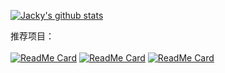 [![Jacky's github stats](https://github-readme-stats.vercel.app/api?username=JackyAndroid&theme=vue&show_icons=true)](https://github.com/anuraghazra/github-readme-stats)

推荐项目：
<br />
<br />
[![ReadMe Card](https://github-readme-stats.vercel.app/api/pin/?username=JackyAndroid&repo=AndroidChromium)](https://github.com/JackyAndroid/AndroidChromium)
[![ReadMe Card](https://github-readme-stats.vercel.app/api/pin/?username=JackyAndroid&repo=AndroidTVLauncher)](https://github.com/JackyAndroid/AndroidTVLauncher)
[![ReadMe Card](https://github-readme-stats.vercel.app/api/pin/?username=JackyAndroid&repo=GreenBeanPods)](https://github.com/JackyAndroid/GreenBeanPods)
